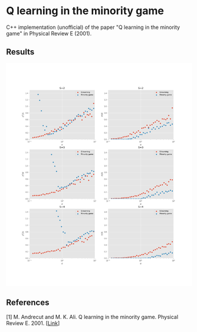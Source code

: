 # Q learning in the minority game

C++ implementation (unofficial) of the paper "Q learning in the minority game" in Physical Review E (2001).

## Results
<img src="figures/result.png">

## References
[1] M. Andrecut and M. K. Ali. Q learning in the minority game. Physical Review E. 2001. [<a href="https://doi.org/10.1103/PhysRevE.64.067103" target="_blank">Link</a>]